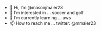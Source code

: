 - 👋 Hi, I’m @masonjmaier23
- 👀 I’m interested in ... soccer and golf
- 🌱 I’m currently learning ... aws
- 📫 How to reach me ... twitter: @mmaier23

<!---
masonjmaier23/masonjmaier23 is a ✨ special ✨ repository because its `README.md` (this file) appears on your GitHub profile.
You can click the Preview link to take a look at your changes.
--->
